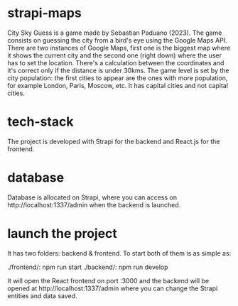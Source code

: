 # strapi-maps

City Sky Guess is a game made by Sebastian Paduano (2023).
The game consists on guessing the city from a bird's eye using the Google Maps API. There are two instances
of Google Maps, first one is the biggest map where it shows the current city and the second one (right down)
where the user has to set the location. 
There's a calculation between the coordinates and it's correct only if the distance is under 30kms. 
The game level is set by the city population: the first cities to appear are the ones with more population,
for example London, Paris, Moscow, etc. It has capital cities and not capital cities. 

# tech-stack
The project is developed with Strapi for the backend and React.js for the frontend.

# database
Database is allocated on Strapi, where you can access on http://localhost:1337/admin when the backend
is launched.
# launch the project
It has two folders: backend & frontend. To start both of them is as simple as:

./frontend/: npm run start
./backend/: npm run develop 

It will open the React frontend on port :3000 and the backend will be opened at http://localhost:1337/admin
where you can change the Strapi entities and data saved. 



